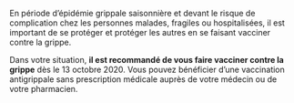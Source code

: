 En période d’épidémie grippale saisonnière et devant le risque de complication chez les personnes malades, fragiles ou hospitalisées, il est important de se protéger et protéger les autres en se faisant vacciner contre la grippe.

Dans votre situation, **il est recommandé de vous faire vacciner contre la grippe** dès le 13 octobre 2020. Vous pouvez bénéficier d’une vaccination antigrippale sans prescription médicale auprès de votre médecin ou de votre pharmacien.
